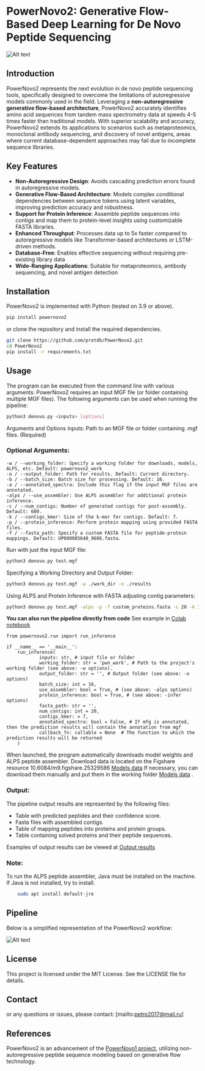 # PowerNovo2: Generative Flow-Based Deep Learning for De Novo Peptide Sequencing #
<img title="a title" alt="Alt text" src="/images/logo.png">

## Introduction ##
PowerNovo2 represents the next evolution in de novo peptide sequencing tools, specifically designed to overcome the limitations of autoregressive models commonly used in the field. 
Leveraging a **non-autoregressive generative flow-based architecture**, PowerNovo2 accurately identifies amino acid sequences from tandem mass spectrometry data at speeds 4-5 times faster than traditional models.
With superior scalability and accuracy, PowerNovo2 extends its applications to scenarios such as metaproteomics, monoclonal antibody sequencing, and discovery of novel antigens, areas where current database-dependent approaches may fail due to incomplete sequence libraries.

## Key Features
- **Non-Autoregressive Design**: Avoids cascading prediction errors found in autoregressive models.
- **Generative Flow-Based Architecture**: Models complex conditional dependencies between sequence tokens using latent variables, improving prediction accuracy and robustness.
- **Support for Protein Inference**: Assemble peptide sequences into contigs and map them to protein-level insights using customizable FASTA libraries.
- **Enhanced Throughput**: Processes data up to 5x faster compared to autoregressive models like Transformer-based architectures or LSTM-driven methods.
- **Database-Free**: Enables effective sequencing without requiring pre-existing library data
- **Wide-Ranging Applications**: Suitable for metaproteomics, antibody sequencing, and novel antigen detection

## Installation
PowerNovo2 is implemented with Python (tested on 3.9 or above).
```bash
pip install powernovo2
```
or clone the repository and install the required dependencies.
```bash
git clone https://github.com/protdb/PowerNovo2.git
cd PowerNovo2
pip install -r requirements.txt
```
## Usage
The program can be executed from the command line with various arguments:
PowerNovo2 requires an input MGF file (or folder containing multiple MGF files). 
The following arguments can be used when running the pipeline:
```bash
python3 denovo.py <inputs> [options]
```
Arguments and Options
inputs: Path to an MGF file or folder containing .mgf files. (Required)
### Optional Arguments:
    -w / --working_folder: Specify a working folder for downloads, models, ALPS, etc. Default: powernovo2_work
    -o / --output_folder: Path for results. Default: Current directory.
    -b / --batch_size: Batch size for processing. Default: 16.
    -a / --annotated_spectra: Include this flag if the input MGF files are annotated.
    -alps / --use_assembler: Use ALPS assembler for additional protein inference.
    -c / --num_contigs: Number of generated contigs for post-assembly. Default: 600.
    -k / --contigs_kmer: Size of the k-mer for contigs. Default: 7.
    -p / --protein_inference: Perform protein mapping using provided FASTA files.
    -f / --fasta_path: Specify a custom FASTA file for peptide-protein mappings. Default: UP000005640_9606.fasta.

Run with just the input MGF file:
```bash
python3 denovo.py test.mgf
```
Specifying a Working Directory and Output Folder:
```bash
python3 denovo.py test.mgf -w ./work_dir -o ./results
```
Using ALPS and Protein Inference with FASTA adjusting contig parameters:

```bash
python3 denovo.py test.mgf -alps -p -f custom_proteins.fasta -c 20 -k 10
```

**You can also run the pipeline directly from code** See example in [Colab notebook](/examples/colab_notebook)

    from powernovo2.run import run_inference
    
    if __name__ == '__main__':
        run_inference(
                inputs: str, # input file or folder
                working_folder: str = 'pwn_work', # Path to the project's working folder (see above: -w options).
                output_folder: str = '', # Output folder (see above: -o options)
                batch_size: int = 16,
                use_assembler: bool = True, # (see above: -alps options)
                protein_inference: bool = True, # (see above: -infer options)
                fasta_path: str = '',
                num_contigs: int = 20,
                contigs_kmer: = 7,  
                annotated_spectra: bool = False, # If mfg is annotated, then the prediction results will contain the annotation from mgf
                callback_fn: callable = None  # The function to which the prediction results will be returned
        )
        
        
When launched, the program automatically downloads model weights and ALPS peptide assembler. Download data is located on the Figshare resource 10.6084/m9.figshare.25329586  [Models data](https://figshare.com/s/49d21966f8230445f2a4) 
If necessary, you can download them manually  and put them in the working folder [Models data](https://doi.org/10.6084/m9.figshare.28517777.v1) .

### Output: ###
The pipeline output results are represented by the following files:
* Table with predicted peptides and their confidence score.
* Fasta files with assembled contigs.
* Table of mapping peptides into proteins and protein groups.
* Table containing solved proteins and their peptide sequences.

Examples of output results can be viewed at [Output results](/examples/pipeline_output)



### Note: ###
To run the ALPS peptide assembler, Java must be installed on the machine. If Java is not installed, try to install.

```bash
    sudo apt install default-jre
```

## Pipeline ##
Below is a simplified representation of the PowerNovo2 workflow:

<img title="a title" alt="Alt text" src="/images/flow.png">


## License ##
This project is licensed under the MIT License. See the LICENSE file for details.

## Contact ##
or any questions or issues, please contact: [mailto:petro2017@mail.ru]

## References
PowerNovo2 is an advancement of the [PowerNovo1 project](https://www.nature.com/articles/s41598-024-65861-0), 
utilizing non-autoregressive peptide sequence modeling based on generative flow technology.
